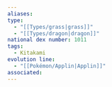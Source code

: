```yaml
---
aliases: 
type:
  - "[[Types/grass|grass]]"
  - "[[Types/dragon|dragon]]"
national dex number: 1011
tags:
  - Kitakami
evolution line:
  - "[[Pokémon/Applin|Applin]]"
associated: 
---
```

